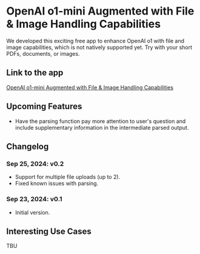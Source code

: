 # OpenAI o1-mini Augmented with File & Image Handling Capabilities

We developed this exciting free app to enhance OpenAI o1 with file and image capabilities, which is not natively supported yet. Try with your short PDFs, documents, or images.

## Link to the app
[OpenAI o1-mini Augmented with File & Image Handling Capabilities](http://34.172.215.155:8504/)

## Upcoming Features
- Have the parsing function pay more attention to user's question and include supplementary information in the intermediate parsed output.

## Changelog

### Sep 25, 2024: v0.2
- Support for multiple file uploads (up to 2).
- Fixed known issues with parsing.

### Sep 23, 2024: v0.1
- Initial version.

## Interesting Use Cases

TBU


